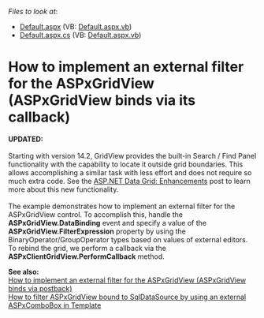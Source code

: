 <!-- default file list -->
*Files to look at*:

* [Default.aspx](./CS/WebSite/Default.aspx) (VB: [Default.aspx.vb](./VB/WebSite/Default.aspx.vb))
* [Default.aspx.cs](./CS/WebSite/Default.aspx.cs) (VB: [Default.aspx.vb](./VB/WebSite/Default.aspx.vb))
<!-- default file list end -->
# How to implement an external filter for the ASPxGridView (ASPxGridView binds via its callback)


<p><strong>UPDATED:<br /></strong><br />Starting with version 14.2, GridView provides the built-in Search / Find Panel functionality with the capability to locate it outside grid boundaries. This allows accomplishing a similar task with less effort and does not require so much extra code. See the <a href="https://community.devexpress.com/blogs/aspnet/archive/2014/11/19/asp-net-data-grid-enhancements-coming-soon-in-v14-2.aspx">ASP.NET Data Grid: Enhancements</a> post to learn more about this new functionality.<br /><br />The example demonstrates how to implement an external filter for the ASPxGridView control. To accomplish this, handle the <strong>ASPxGridView.DataBinding</strong> event and specify a value of the <strong>ASPxGridView.FilterExpression</strong> property by using the BinaryOperator/GroupOperator types based on values of external editors. To rebind the grid, we perform a callback via the <strong>ASPxClientGridView.PerformCallback</strong> method.</p>
<p><strong>See also: </strong><br /> <a href="https://www.devexpress.com/Support/Center/p/E3748">How to implement an external filter for the ASPxGridView (ASPxGridView binds via postback)</a><br /> <a href="https://www.devexpress.com/Support/Center/p/E2041">How to filter ASPxGridView bound to SqlDataSource by using an external ASPxComboBox in Template</a></p>

<br/>



